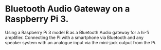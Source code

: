 # Bluetooth Audio Gateway on a Raspberry Pi 3. 

Using a Raspberry Pi 3 model B as a Bluetooth Audio gateway for a hi-fi amplifier.
Connecting the Pi with a smartphone via Bluetooth and any speaker system with an analogue input via the mini-jack output from the Pi.
